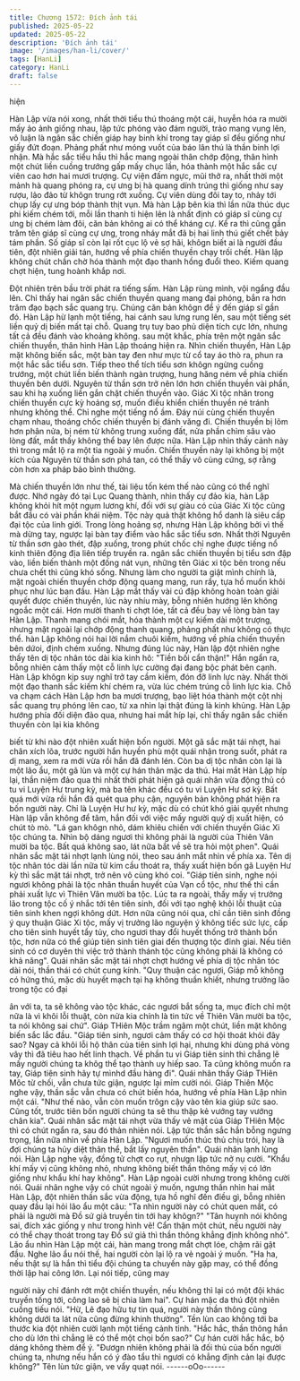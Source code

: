 ```yaml
---
title: Chương 1572: Đích ảnh tái
published: 2025-05-22
updated: 2025-05-22
description: 'Đích ảnh tái'
image: '/images/han-li/cover/'
tags: [HanLi]
category: HanLi
draft: false
---
```


hiện

Hàn Lập vừa nói xong, nhất thời tiểu thú thoáng một cái, huyễn
hóa ra mười mấy ảo ảnh giống nhau, lập tức phóng vào đám
người, trảo mang vung lên, vô luận là ngân sắc chiến giáp hay
binh khí trong tay giáp sĩ đều giống như giấy đứt đoạn. Phảng
phất như móng vuốt của báo lân thú là thần binh lợi nhận.
Mà hắc sắc tiểu hầu thì hắc mang ngoài thân chớp động, thân
hình một chút liền cuồng trướng gấp mấy chục lần, hóa thành một
hắc sắc cự viên cao hơn hai mươi trượng. Cự viện đấm ngực,
mũi thở ra, nhất thời một mảnh hà quang phóng ra, cự ưng bị hà
quang dính trúng thì giống như say rượu, lảo đảo từ khôgn trung
rớt xuống.
Cự viên dùng đôi tay to, nhảy tới chụp lấy cự ưng bóp thành thịt
vụn.
Mà hàn Lập bên kia thì lần nữa thúc dục phi kiếm chém tới, mỗi
lần thanh ti hiện lên là nhất định có giáp sĩ cùng cự ưng bị chém
làm đôi, căn bản không ai có thể kháng cự.
Kể ra thì cũng gần trăm tên giáp sĩ cùng cự ưng, trong nháy mắt
đã bị hai linh thú giết chết bảy tám phần.
Số giáp sĩ còn lại rốt cục lộ vẻ sợ hãi, khôgn biết ai là người đầu
tiên, đột nhiên giải tán, hướng về phía chiến thuyền chạy trối chết.
Hàn lập không chút chần chờ hóa thành một đạo thanh hồng đuổi
theo.
Kiếm quang chợt hiện, tung hoành khắp nơi.

Đột nhiên trên bầu trời phát ra tiếng sấm.
Hàn Lập rùng mình, vội ngẩng đầu lên.
Chỉ thấy hai ngân sắc chiến thuyền quang mang đại phóng, bắn
ra hơn trăm đạo bạch sắc quang trụ.
Chúng căn bản khôgn để ý đến giáp sĩ gần đó.
Hàn Lập hừ lạnh một tiếng, hai cánh sau lưng rung lên, sau một
tiếng sét liền quỷ dị biến mất tại chỗ. Quang trụ tuy bao phủ diện
tích cực lớn, nhưng tất cả đều đánh vào khoảng không. sau một
khắc, phía trên một ngân sắc chiến thuyền, thân hình Hàn Lập
thoáng hiện ra. Nhìn chiến thuyền, Hàn Lập mặt không biến sắc,
một bàn tay đen như mực từ cổ tay áo thò ra, phun ra một hắc
sắc tiểu sơn.
Tiếp theo thể tích tiểu sơn khôgn ngừng cuồng trướng, một chút
liền biến thành ngàn trượng, hung hăng ném về phía chiến thuyền
bên dưới.
Nguyên từ thần sơn trở nên lớn hơn chiến thuyền vài phần, sau
khi hạ xuống liền gắn chặt chiến thuyền vào.
Giác Xi tộc nhân trong chiến thuyền cực kỳ hoảng sợ, muốn điều
khiển chiến thuyền né tránh nhưng không thể. Chỉ nghe một tiếng
nổ ầm.
Đáy núi cùng chiến thuyền chạm nhau, thoáng chốc chiến thuyền
bị đánh văng đi.
Chiến thuyền bị lõm hơn phân nửa, bị ném từ không trung xuống
đất, nửa phần chìm sâu vào lòng đất, mắt thấy không thể bay lên
được nữa. Hàn Lập nhìn thấy cảnh này thì trong mắt lộ ra một tia
ngoài ý muốn.
Chiến thuyền này lại không bị một kích của Nguyên từ thần sơn
phá tan, có thể thấy vô cùng cứng, sợ rằng còn hơn xa pháp bảo
bình thường.

Mà chiến thuyền lớn như thế, tài liệu tốn kém thế nào cũng có thể
nghĩ được. Nhớ ngày đó tại Lục Quang thành, nhìn thấy cự đảo
kia, hàn Lập không khỏi hít một ngụm lương khí, đối với sự giàu
có của Giác Xi tộc cũng bắt đầu có vài phần khái niệm. Tộc này
quả thật không hổ danh là siêu cấp đại tộc của linh giới.
Trong lòng hoảng sợ, nhưng Hàn Lập không bởi vì thế mà dừng
tay, ngược lại bàn tay điểm vào hắc sắc tiểu sơn. Nhất thời
Nguyên từ thần sơn gào thét, đập xuống, trong phút chốc chỉ
nghe được tiếng nổ kinh thiên động địa liên tiếp truyền ra.
ngân sắc chiến thuyền bị tiểu sơn đập vào, liền biến thành một
đống nát vụn, những tên Giác xi tộc bên trong nếu chưa chết thì
cũng khó sống.
Nhưng làm cho người ta giật mình chính là, mặt ngoài chiến
thuyền chớp động quang mang, run rẩy, tựa hồ muốn khôi phục
như lúc ban đầu.
Hàn Lập mắt thấy vài cú đập không hoàn toàn giải quyết được
chiến thuyền, lúc này nhíu mày, bỗng nhiên hướng lên không
ngoắc một cái. Hơn mười thanh ti chợt lóe, tất cả đều bay về lòng
bàn tay Hàn Lập.
Thanh mang chói mắt, hóa thành một cự kiếm dài một trượng,
nhưng mặt ngoài lại chớp động thanh quang, phảng phất như
không có thực thể.
hàn Lập không nói hai lời nắm chuôi kiếm, hướng về phía chiến
thuyền bên dứoi, định chém xuống. Nhưng đúng lúc này, Hàn lập
đột nhiên nghe thấy tên dị tộc nhân tóc dài kia kinh hô: "Tiền bối
cẩn thận!" Hắn ngẩn ra, bỗng nhiên cảm thấy một cỗ linh lực
cường đại đang bộc phát bên cạnh. Hàn Lập khôgn kịp suy nghĩ
trở tay cầm kiếm, đón đỡ linh lực này. Nhất thời một đạo thanh
sắc kiếm khí chém ra, vừa lúc chém trúng cỗ linh lực kia.
Chỗ va chạm cách Hàn Lập hơn ba mươi trượng, bạo liệt hóa
thành một cột nhị sắc quang trụ phóng lên cao, từ xa nhìn lại thật
đúng là kinh khủng. Hàn Lập hướng phía đối diện đảo qua, nhưng
hai mắt híp lại, chỉ thấy ngân sắc chiến thuyền còn lại kia không

biết từ khi nào đột nhiên xuất hiện bốn người.
Một gã sắc mặt tái nhợt, hai chân xích lõa, trước người hắn
huyền phù một quái nhận trong suốt, phát ra dị mang, xem ra mới
vừa rồi hắn đã đánh lén. Còn ba dị tộc nhân còn lại là một lão ẩu,
một gã lùn và một cự hán thân mặc da thú.
Hai mắt Hàn Lập híp lại, thần niệm đảo qua thì nhất thời phát hiện
gã quái nhân vừa động thủ có tu vi Luyện Hư trung kỳ, mà ba tên
khác đều có tu vi Luyện Hư sơ kỳ.
Bất quá mới vừa rồi hắn đã quét qua phụ cận, nguyên bản không
phát hiện ra bốn người này. Chỉ là Luyện Hư hư kỳ, mặc dù có
chút khó giải quyết nhưng Hàn lập vẫn không để tâm, hắn đối với
việc mấy người quỷ dị xuất hiện, có chút tò mò.
"Lá gan khôgn nhỏ, dám khiêu chiến với chiến thuyền Giác Xi tộc
chúng ta. Nhìn bộ dáng ngươi thì không phải là người của Thiên
Vân mười ba tộc. Bất quá không sao, lát nữa bắt về sẽ tra hỏi một
phen". Quái nhân sắc mặt tái nhợt lạnh lùng nói, theo sau ánh
mắt nhìn về phía xa.
Tên dị tộc nhân tóc dài lần nữa từ kim cầu thoát ra, thấy xuất hiện
bốn gã Luyện Hư kỳ thì sắc mặt tái nhợt, trở nên vô cùng khó coi.
"Giáp tiên sinh, nghe nói ngươi không phải là tộc nhân thuần
huyết của Vạn cổ tộc, như thế thì cần phải xuất lực vì Thiên Vân
mười ba tộc. Lúc ta ra ngoài, thấy mấy vị trưởng lão trong tộc cố ý
nhắc tới tên tiên sinh, đối với tạo nghệ khôi lỗi thuật của tiên sinh
khen ngợi không dứt. Hơn nữa cũng nói qua, chỉ cần tiên sinh
đồng ý quy thuận Giác Xi tộc, mấy vị trưởng lão nguyện ý không
tiếc sức lực, cấp cho tiên sinh huyết tẩy tủy, cho ngươi thay đổi
huyết thống trở thành bổn tộc, hơn nữa có thể giúp tiên sinh tiên
giai đến thượng tộc đỉnh giai. Nếu tiên sinh có cơ duyên thì việc
trở thành thánh tộc cũng không phải là không có khả năng". Quái
nhân sắc mặt tái nhợt chợt hướng về phía dị tộc nhân tóc dài nói,
thần thái có chút cung kính.
"Quy thuận các ngươi, Giáp mỗ không có hứng thú, mặc dù huyết
mạch tại hạ không thuần khiết, nhưng trưởng lão trong tộc có đại

ân với ta, ta sẽ không vào tộc khác, các ngươi bắt sống ta, mục
đích chỉ một nữa là vì khôi lỗi thuật, còn nửa kia chính là tin tức về
Thiên Vân mười ba tộc, ta nói không sai chứ". Giáp THiên Mộc
trầm ngâm một chút, liền mặt không biến sắc lắc đầu.
"Giáp tiên sinh, ngươi cảm thấy có cơ hội thoát khỏi đây sao?
Ngay cả khôi lỗi hộ thân của tiên sinh lợi hại, nhưng khi dùng phá
vòng vây thì đã tiêu hao hết linh thạch. Về phần tu vi Giáp tiên
sinh thì chẳng lẽ mấy người chúng ta khôg thể tạo thành uy hiếp
sao. Ta cũng không muốn ra tay, Giáp tiên sinh hãy tự mìnhd đầu
hàng đi". Quái nhân thấy Giáp THiên Môc từ chối, vẫn chưa tức
giận, ngược lại mỉm cười nói. Giáp Thiên Mộc nghe vậy, thần sắc
vẫn chưa có chút biến hóa, hướng về phía Hàn Lập nhìn một cái.
"Như thế nào, vẫn còn muốn trôgn cậy vào tên kia giúp sức sao.
Cũng tốt, trước tiên bốn người chúng ta sẽ thu thập kẻ vướng tay
vướng chân kia". Quái nhân sắc mặt tái nhợt vừa thấy vẻ mặt của
Giáp THiên Mộc thì có chút ngẩn ra, sau đó thản nhiên nói. Lập
tức thần sắc hắn bỗng ngưng trọng, lần nữa nhìn về phía Hàn
Lập. "Ngươi muốn thúc thủ chịu trói, hay là đợi chúng ta hủy diệt
thân thể, bắt lấy nguyên thần". Quái nhân lạnh lùng nói. Hàn Lập
nghe vậy, đồng tử chợt co rụt, nhưgn lập tức nở nụ cười. "Khẩu
khí mấy vị cũng không nhỏ, nhưng không biết thần thông mấy vị
có lớn giống như khẩu khí hay không". Hàn Lập ngoài cười nhưng
trong không cười nói.
Quái nhân nghe vậy có chút ngoài ý muốn, ngưng thần nhìn hai
mắt Hàn Lập, đột nhiên thần sắc vừa động, tựa hồ nghĩ đến điều
gì, bỗng nhiên quay đầu lại hỏi lão ẩu một câu:
"Ta nhìn người này có chút quen mắt, có phải là người mà Đồ sứ
giả truyền tin tới hay khôgn?"
"Tân huynh nói không sai, đích xác giống y như trong hình vẽ!
Cẩn thận một chút, nếu người này có thể chạy thoát trong tay Đồ
sứ giả thì thần thông khẳng định không nhỏ". Lão ẩu nhìn Hàn
Lập một cái, hàn mang trong mắt chợt lóe, chậm rãi gật đầu.
Nghe lão ẩu nói thế, hai người còn lại lộ ra vẻ ngoài ý muốn.
"Ha ha, nếu thật sự là hắn thì tiểu đội chúng ta chuyến này gặp
may, có thể đồng thời lập hai công lớn. Lại nói tiếp, cũng may

người này chỉ đánh rớt một chiến thuyền, nếu không thì lại có một
đội khác truyền tống tới, công lao sẽ bị chia làm hai". Cự hán mặc
da thú đột nhiên cuồng tiếu nói.
"Hừ, Lê đạo hữu tự tin quá, người này thần thông cũng không
dưới ta lát nữa cũng đừng khinh thường". Tền lùn cao không tới
ba thước kia đột nhiên cười lạnh một tiếng cảnh tỉnh. "Hắc hắc,
thần thông hắn cho dù lớn thì chẳng lẽ có thể một chọi bốn sao?"
Cự hán cười hắc hắc, bộ dáng không thèm để ý. "Đươgn nhiên
không phải là đối thủ của bốn người chúng ta, nhưng nếu hắn có
ý đào tẩu thì ngươi có khẳng định cản lại được không?" Tên lùn
tức giận, ve vẩy quạt nói.
------oOo------
